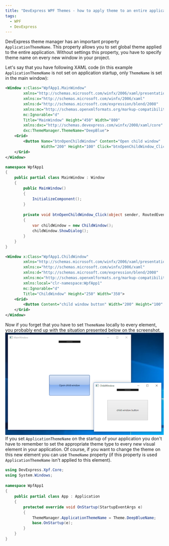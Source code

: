 ```yaml
---
title: "DevExpress WPF Themes - how to apply theme to an entire application"
tags:
  - WPF
  - DevExpress
---
```

DevExpress theme manager has an important property `ApplicationThemeName`. This property allows you to set global theme applied to the entire application. Without settings this property, you have to specify theme name on every new window in your project.

Let's say that you have following XAML code (in this example `ApplicationThemeName` is not set on application startup, only `ThemeName` is set in the main window):

~~~ xml
<Window x:Class="WpfApp1.MainWindow"
        xmlns="http://schemas.microsoft.com/winfx/2006/xaml/presentation"
        xmlns:x="http://schemas.microsoft.com/winfx/2006/xaml"
        xmlns:d="http://schemas.microsoft.com/expression/blend/2008"
        xmlns:mc="http://schemas.openxmlformats.org/markup-compatibility/2006"
        mc:Ignorable="d"
        Title="MainWindow" Height="450" Width="800"
        xmlns:dxc="http://schemas.devexpress.com/winfx/2008/xaml/core"
        dxc:ThemeManager.ThemeName="DeepBlue">
    <Grid>
        <Button Name="btnOpenChildWindow" Content="Open child window"
                Width="200" Height="100" Click="btnOpenChildWindow_Click"/>
    </Grid>
</Window>
~~~

~~~ csharp
namespace WpfApp1
{   
    public partial class MainWindow : Window
    {
        public MainWindow()
        {
            InitializeComponent();
        }

        private void btnOpenChildWindow_Click(object sender, RoutedEventArgs e)
        {
            var childWindow = new ChildWindow();
            childWindow.ShowDialog();
        }
    }
}
~~~

~~~ xml
<Window x:Class="WpfApp1.ChildWindow"
        xmlns="http://schemas.microsoft.com/winfx/2006/xaml/presentation"
        xmlns:x="http://schemas.microsoft.com/winfx/2006/xaml"
        xmlns:d="http://schemas.microsoft.com/expression/blend/2008"
        xmlns:mc="http://schemas.openxmlformats.org/markup-compatibility/2006"
        xmlns:local="clr-namespace:WpfApp1"
        mc:Ignorable="d"
        Title="ChildWindow" Height="250" Width="350">
    <Grid>
        <Button Content="child window button" Width="200" Height="100" />
    </Grid>
</Window>
~~~

Now if you forget that you have to set `ThemeName` locally to every element, you probably end up with the situation presented below on the screenshot.
<img src="/images/posts/explorer_2018-08-13_10-57-19.png" class="align-center" alt="">
If you set `ApplicationThemeName` on the startup of your application you don't have to remember to set the appropriate theme type to every new visual element in your application. Of course, if you want to change the theme on this new element you can use `ThemeName` property (if this property is used `ApplicationThemeName` isn't applied to this element).

~~~ csharp
using DevExpress.Xpf.Core;
using System.Windows;

namespace WpfApp1
{
    public partial class App : Application
    {
        protected override void OnStartup(StartupEventArgs e)
        {
            ThemeManager.ApplicationThemeName = Theme.DeepBlueName;
            base.OnStartup(e);            
        }
    }
}
~~~
